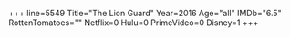 +++
line=5549
Title="The Lion Guard"
Year=2016
Age="all"
IMDb="6.5"
RottenTomatoes=""
Netflix=0
Hulu=0
PrimeVideo=0
Disney=1
+++

